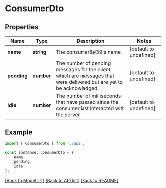 # ConsumerDto


## Properties

Name | Type | Description | Notes
------------ | ------------- | ------------- | -------------
**name** | **string** | The consumer\&#39;s name | [default to undefined]
**pending** | **number** | The number of pending messages for the client, which are messages that were delivered but are yet to be acknowledged | [default to undefined]
**idle** | **number** | The number of milliseconds that have passed since the consumer last interacted with the server | [default to undefined]

## Example

```typescript
import { ConsumerDto } from './api';

const instance: ConsumerDto = {
    name,
    pending,
    idle,
};
```

[[Back to Model list]](../README.md#documentation-for-models) [[Back to API list]](../README.md#documentation-for-api-endpoints) [[Back to README]](../README.md)
